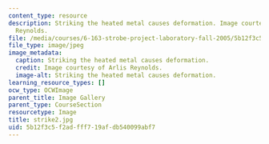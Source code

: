 ```yaml
---
content_type: resource
description: Striking the heated metal causes deformation. Image courtesy of Arlis
  Reynolds.
file: /media/courses/6-163-strobe-project-laboratory-fall-2005/5b12f3c5f2adfff719afdb540099abf7_strike2.jpg
file_type: image/jpeg
image_metadata:
  caption: Striking the heated metal causes deformation.
  credit: Image courtesy of Arlis Reynolds.
  image-alt: Striking the heated metal causes deformation.
learning_resource_types: []
ocw_type: OCWImage
parent_title: Image Gallery
parent_type: CourseSection
resourcetype: Image
title: strike2.jpg
uid: 5b12f3c5-f2ad-fff7-19af-db540099abf7
---
```

